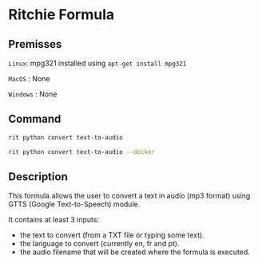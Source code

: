 # Ritchie Formula

## Premisses

`Linux`: mpg321 installed using `apt-get install mpg321`

`MacOS` : None

`Windows` : None

## Command

```bash
rit python convert text-to-audio
```

```bash
rit python convert text-to-audio --docker
```

## Description

This formula allows the user to convert a text in audio (mp3 format) using GTTS (Google Text-to-Speech) module.

It contains at least 3 inputs:
- the text to convert (from a TXT file or typing some text).
- the language to convert (currently en, fr and pt).
- the audio filename that will be created where the formula is executed.
